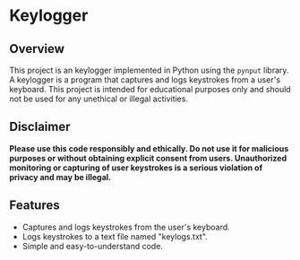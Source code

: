 # Keylogger

## Overview

This project is an keylogger implemented in Python using the `pynput` library. A keylogger is a program that captures and logs keystrokes from a user's keyboard. This project is intended for educational purposes only and should not be used for any unethical or illegal activities.

## Disclaimer

**Please use this code responsibly and ethically. Do not use it for malicious purposes or without obtaining explicit consent from users. Unauthorized monitoring or capturing of user keystrokes is a serious violation of privacy and may be illegal.**

## Features

- Captures and logs keystrokes from the user's keyboard.
- Logs keystrokes to a text file named "keylogs.txt".
- Simple and easy-to-understand code.
